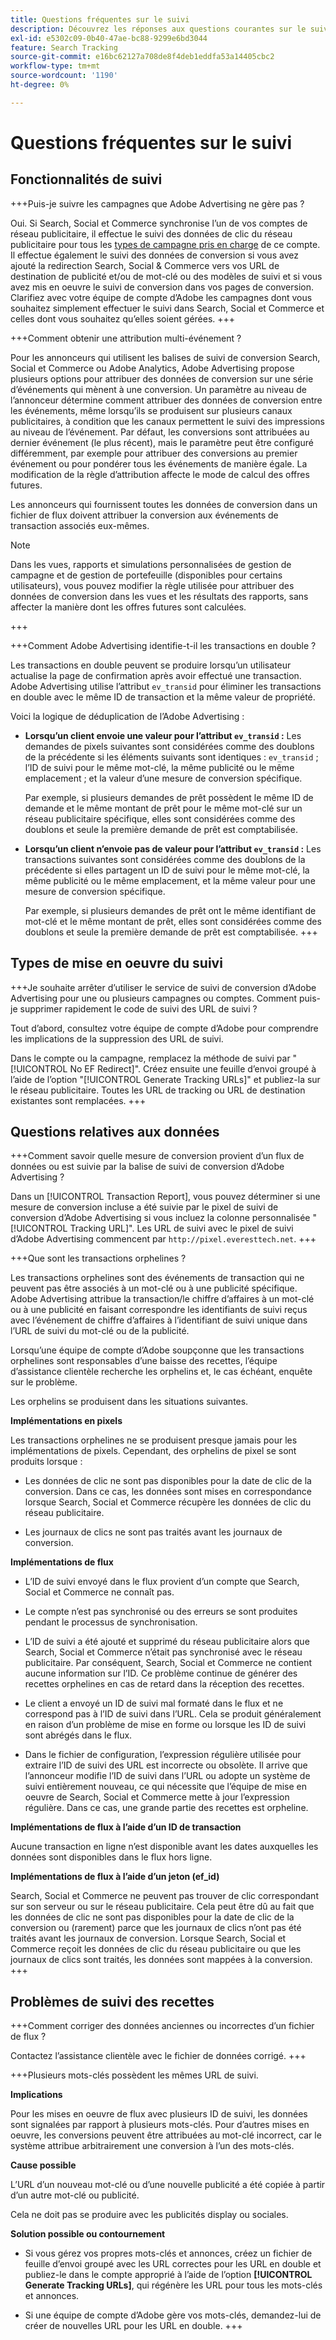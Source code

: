 ```yaml
---
title: Questions fréquentes sur le suivi
description: Découvrez les réponses aux questions courantes sur le suivi, notamment les problèmes de dépannage.
exl-id: e5302c09-0b40-47ae-bc88-9299e6bd3044
feature: Search Tracking
source-git-commit: e16bc62127a708de8f4deb1eddfa53a14405cbc2
workflow-type: tm+mt
source-wordcount: '1190'
ht-degree: 0%

---
```


# Questions fréquentes sur le suivi

## Fonctionnalités de suivi

+++Puis-je suivre les campagnes que Adobe Advertising ne gère pas ?

Oui. Si Search, Social et Commerce synchronise l’un de vos comptes de réseau publicitaire, il effectue le suivi des données de clic du réseau publicitaire pour tous les [types de campagne pris en charge](/help/search-social-commerce/introduction/supported-inventory.md) de ce compte. Il effectue également le suivi des données de conversion si vous avez ajouté la redirection Search, Social &amp; Commerce vers vos URL de destination de publicité et/ou de mot-clé ou des modèles de suivi et si vous avez mis en oeuvre le suivi de conversion dans vos pages de conversion. Clarifiez avec votre équipe de compte d’Adobe les campagnes dont vous souhaitez simplement effectuer le suivi dans Search, Social et Commerce et celles dont vous souhaitez qu’elles soient gérées.
+++

+++Comment obtenir une attribution multi-événement ?

Pour les annonceurs qui utilisent les balises de suivi de conversion Search, Social et Commerce ou Adobe Analytics, Adobe Advertising propose plusieurs options pour attribuer des données de conversion sur une série d’événements qui mènent à une conversion. Un paramètre au niveau de l’annonceur détermine comment attribuer des données de conversion entre les événements, même lorsqu’ils se produisent sur plusieurs canaux publicitaires, à condition que les canaux permettent le suivi des impressions au niveau de l’événement. Par défaut, les conversions sont attribuées au dernier événement (le plus récent), mais le paramètre peut être configuré différemment, par exemple pour attribuer des conversions au premier événement ou pour pondérer tous les événements de manière égale. La modification de la règle d’attribution affecte le mode de calcul des offres futures.

Les annonceurs qui fournissent toutes les données de conversion dans un fichier de flux doivent attribuer la conversion aux événements de transaction associés eux-mêmes.

>[!NOTE]
>
>Dans les vues, rapports et simulations personnalisées de gestion de campagne et de gestion de portefeuille (disponibles pour certains utilisateurs), vous pouvez modifier la règle utilisée pour attribuer des données de conversion dans les vues et les résultats des rapports, sans affecter la manière dont les offres futures sont calculées.

+++

+++Comment Adobe Advertising identifie-t-il les transactions en double ?

Les transactions en double peuvent se produire lorsqu’un utilisateur actualise la page de confirmation après avoir effectué une transaction. Adobe Advertising utilise l’attribut `ev_transid` pour éliminer les transactions en double avec le même ID de transaction et la même valeur de propriété.

Voici la logique de déduplication de l’Adobe Advertising :

* **Lorsqu’un client envoie une valeur pour l’attribut `ev_transid` :** Les demandes de pixels suivantes sont considérées comme des doublons de la précédente si les éléments suivants sont identiques : `ev_transid` ; l’ID de suivi pour le même mot-clé, la même publicité ou le même emplacement ; et la valeur d’une mesure de conversion spécifique.

  Par exemple, si plusieurs demandes de prêt possèdent le même ID de demande et le même montant de prêt pour le même mot-clé sur un réseau publicitaire spécifique, elles sont considérées comme des doublons et seule la première demande de prêt est comptabilisée.

* **Lorsqu’un client n’envoie pas de valeur pour l’attribut `ev_transid` :** Les transactions suivantes sont considérées comme des doublons de la précédente si elles partagent un ID de suivi pour le même mot-clé, la même publicité ou le même emplacement, et la même valeur pour une mesure de conversion spécifique.

  Par exemple, si plusieurs demandes de prêt ont le même identifiant de mot-clé et le même montant de prêt, elles sont considérées comme des doublons et seule la première demande de prêt est comptabilisée.
+++

## Types de mise en oeuvre du suivi

+++Je souhaite arrêter d’utiliser le service de suivi de conversion d’Adobe Advertising pour une ou plusieurs campagnes ou comptes. Comment puis-je supprimer rapidement le code de suivi des URL de suivi ?

Tout d’abord, consultez votre équipe de compte d’Adobe pour comprendre les implications de la suppression des URL de suivi.

Dans le compte ou la campagne, remplacez la méthode de suivi par &quot;[!UICONTROL No EF Redirect]&quot;. Créez ensuite une feuille d’envoi groupé à l’aide de l’option &quot;[!UICONTROL Generate Tracking URLs]&quot; et publiez-la sur le réseau publicitaire. Toutes les URL de tracking ou URL de destination existantes sont remplacées.
+++

## Questions relatives aux données

+++Comment savoir quelle mesure de conversion provient d’un flux de données ou est suivie par la balise de suivi de conversion d’Adobe Advertising ?

Dans un [!UICONTROL Transaction Report], vous pouvez déterminer si une mesure de conversion incluse a été suivie par le pixel de suivi de conversion d’Adobe Advertising si vous incluez la colonne personnalisée &quot;[!UICONTROL Tracking URL]&quot;. Les URL de suivi avec le pixel de suivi d’Adobe Advertising commencent par `http://pixel.everesttech.net`.
+++

+++Que sont les transactions orphelines ?

Les transactions orphelines sont des événements de transaction qui ne peuvent pas être associés à un mot-clé ou à une publicité spécifique. Adobe Advertising attribue la transaction/le chiffre d’affaires à un mot-clé ou à une publicité en faisant correspondre les identifiants de suivi reçus avec l’événement de chiffre d’affaires à l’identifiant de suivi unique dans l’URL de suivi du mot-clé ou de la publicité.

Lorsqu’une équipe de compte d’Adobe soupçonne que les transactions orphelines sont responsables d’une baisse des recettes, l’équipe d’assistance clientèle recherche les orphelins et, le cas échéant, enquête sur le problème.

Les orphelins se produisent dans les situations suivantes.

**Implémentations en pixels**

Les transactions orphelines ne se produisent presque jamais pour les implémentations de pixels. Cependant, des orphelins de pixel se sont produits lorsque :

* Les données de clic ne sont pas disponibles pour la date de clic de la conversion. Dans ce cas, les données sont mises en correspondance lorsque Search, Social et Commerce récupère les données de clic du réseau publicitaire.

* Les journaux de clics ne sont pas traités avant les journaux de conversion.

**Implémentations de flux**

* L’ID de suivi envoyé dans le flux provient d’un compte que Search, Social et Commerce ne connaît pas.

* Le compte n’est pas synchronisé ou des erreurs se sont produites pendant le processus de synchronisation.

* L’ID de suivi a été ajouté et supprimé du réseau publicitaire alors que Search, Social et Commerce n’était pas synchronisé avec le réseau publicitaire. Par conséquent, Search, Social et Commerce ne contient aucune information sur l’ID. Ce problème continue de générer des recettes orphelines en cas de retard dans la réception des recettes.

* Le client a envoyé un ID de suivi mal formaté dans le flux et ne correspond pas à l’ID de suivi dans l’URL. Cela se produit généralement en raison d’un problème de mise en forme ou lorsque les ID de suivi sont abrégés dans le flux.

* Dans le fichier de configuration, l’expression régulière utilisée pour extraire l’ID de suivi des URL est incorrecte ou obsolète. Il arrive que l’annonceur modifie l’ID de suivi dans l’URL ou adopte un système de suivi entièrement nouveau, ce qui nécessite que l’équipe de mise en oeuvre de Search, Social et Commerce mette à jour l’expression régulière. Dans ce cas, une grande partie des recettes est orpheline.

**Implémentations de flux à l’aide d’un ID de transaction**

Aucune transaction en ligne n’est disponible avant les dates auxquelles les données sont disponibles dans le flux hors ligne.

**Implémentations de flux à l’aide d’un jeton (ef_id)**

Search, Social et Commerce ne peuvent pas trouver de clic correspondant sur son serveur ou sur le réseau publicitaire. Cela peut être dû au fait que les données de clic ne sont pas disponibles pour la date de clic de la conversion ou (rarement) parce que les journaux de clics n’ont pas été traités avant les journaux de conversion. Lorsque Search, Social et Commerce reçoit les données de clic du réseau publicitaire ou que les journaux de clics sont traités, les données sont mappées à la conversion.
+++

## Problèmes de suivi des recettes

+++Comment corriger des données anciennes ou incorrectes d’un fichier de flux ?

Contactez l’assistance clientèle avec le fichier de données corrigé.
+++

+++Plusieurs mots-clés possèdent les mêmes URL de suivi.

**Implications**

Pour les mises en oeuvre de flux avec plusieurs ID de suivi, les données sont signalées par rapport à plusieurs mots-clés. Pour d’autres mises en oeuvre, les conversions peuvent être attribuées au mot-clé incorrect, car le système attribue arbitrairement une conversion à l’un des mots-clés.

**Cause possible**

L’URL d’un nouveau mot-clé ou d’une nouvelle publicité a été copiée à partir d’un autre mot-clé ou publicité.

Cela ne doit pas se produire avec les publicités display ou sociales.

**Solution possible ou contournement**

* Si vous gérez vos propres mots-clés et annonces, créez un fichier de feuille d’envoi groupé avec les URL correctes pour les URL en double et publiez-le dans le compte approprié à l’aide de l’option **[!UICONTROL Generate Tracking URLs]**, qui régénère les URL pour tous les mots-clés et annonces.

* Si une équipe de compte d’Adobe gère vos mots-clés, demandez-lui de créer de nouvelles URL pour les URL en double.
+++
